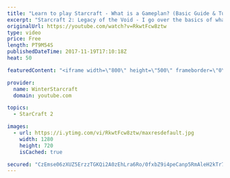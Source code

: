 ```yaml
---
title: "Learn to play Starcraft - What is a Gameplan? (Basic Guide & Tutorial)"
excerpt: "Starcraft 2: Legacy of the Void - I go over the basics of what a gameplan in starcraft 2 is and how to put one together.  Note this is not a guide on WHAT gameplan you should be using as each race!"
originalUrl: https://youtube.com/watch?v=RkwtFcw8ztw
type: video
price: Free
length: PT9M54S
publishedDateTime: 2017-11-19T17:10:18Z
heat: 50

featuredContent: "<iframe width=\"800\" height=\"500\" frameborder=\"0\" src=\"https://www.youtube.com/embed/RkwtFcw8ztw\" allow=\"accelerometer; autoplay; encrypted-media; gyroscope; picture-in-picture\" allowfullscreen></iframe>"

provider:
  name: WinterStarcraft
  domain: youtube.com

topics:
  - StarCraft 2

images:
  - url: https://i.ytimg.com/vi/RkwtFcw8ztw/maxresdefault.jpg
    width: 1280
    height: 720
    isCached: true

secured: "CzEmse06zXUZ5ErzzTGKQi2A0zEhLra6Ro/0fxbZ9i4peCanp5RmAleH2kTr7SPi+TcjG9zKXmHtPL0LW5Q/4L98EV0qDGxFrpvbX/bhLiEC4MVNpMOKvIK4V5CT9QaScpURcN4792f1bpWaV+oOjBNPx7kTl6nqc6DjPygfxqI5TuHkQD22FcDHI1RTSXZdrdoj9OqzMVY7aj4CxmdVQUq0lFZnfyF+QUy2L9yjtVNHVbONIJXjYViN2FIoWrxXEkDza2sQlXaPa7uibfMzj++7uS1x2jV51us7k7ZpHsNGzBeHxzypi6winwRwid+e1FenXcyCRLpPPNyxlMwiM3iO1aCLK8/sc02LjGLxPy4u98xHrHaGih3EFY3T9itlcpaS0nKg8l1hNYBxpBwtQ3kkbX5MNf0ZIBjdNjd7na8=;/JPwucwhboGb+3kD62d1XQ=="
---
```


